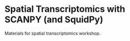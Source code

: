 # Spatial Transcriptomics with SCANPY (and SquidPy)
Materials for spatial transcriptomics workshop. 
